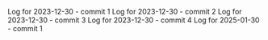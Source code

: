 Log for 2023-12-30 - commit 1
Log for 2023-12-30 - commit 2
Log for 2023-12-30 - commit 3
Log for 2023-12-30 - commit 4
Log for 2025-01-30 - commit 1
